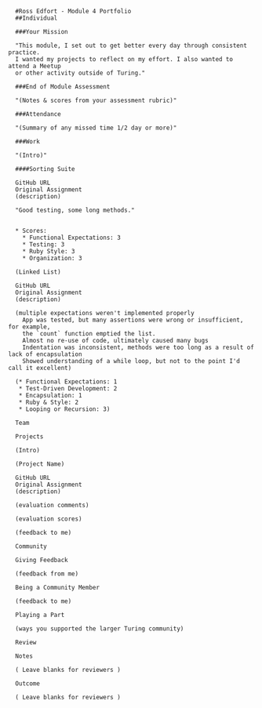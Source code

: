       #Ross Edfort - Module 4 Portfolio
      ##Individual

      ###Your Mission

      "This module, I set out to get better every day through consistent practice.
      I wanted my projects to reflect on my effort. I also wanted to attend a Meetup
      or other activity outside of Turing."

      ###End of Module Assessment

      "(Notes & scores from your assessment rubric)"

      ###Attendance

      "(Summary of any missed time 1/2 day or more)"

      ###Work

      "(Intro)"

      ####Sorting Suite

      GitHub URL
      Original Assignment
      (description)

      "Good testing, some long methods."


      * Scores:
        * Functional Expectations: 3
        * Testing: 3
        * Ruby Style: 3
        * Organization: 3

      (Linked List)

      GitHub URL
      Original Assignment
      (description)

      (multiple expectations weren't implemented properly
        App was tested, but many assertions were wrong or insufficient, for example,
        the `count` function emptied the list.
        Almost no re-use of code, ultimately caused many bugs
        Indentation was inconsistent, methods were too long as a result of lack of encapsulation
        Showed understanding of a while loop, but not to the point I'd call it excellent)

      (* Functional Expectations: 1
       * Test-Driven Development: 2
       * Encapsulation: 1
       * Ruby & Style: 2
       * Looping or Recursion: 3)

      Team

      Projects

      (Intro)

      (Project Name)

      GitHub URL
      Original Assignment
      (description)

      (evaluation comments)

      (evaluation scores)

      (feedback to me)

      Community

      Giving Feedback

      (feedback from me)

      Being a Community Member

      (feedback to me)

      Playing a Part

      (ways you supported the larger Turing community)

      Review

      Notes

      ( Leave blanks for reviewers )

      Outcome

      ( Leave blanks for reviewers )
